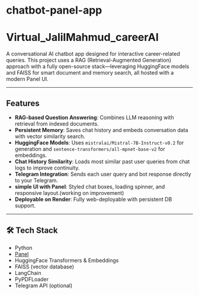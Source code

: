 # chatbot-panel-app

# Virtual_JalilMahmud_careerAI

A conversational AI chatbot app designed for interactive career-related queries. This project uses a RAG (Retrieval-Augmented Generation) approach with a fully open-source stack—leveraging HuggingFace models and FAISS for smart document and memory search, all hosted with a modern Panel UI.

---

## Features

- **RAG-based Question Answering**: Combines LLM reasoning with retrieval from indexed documents.
- **Persistent Memory**: Saves chat history and embeds conversation data with vector similarity search.
- **HuggingFace Models**: Uses `mistralai/Mistral-7B-Instruct-v0.2` for generation and `sentence-transformers/all-mpnet-base-v2` for embeddings.
- **Chat History Similarity**: Loads most similar past user queries from chat logs to improve continuity.
- **Telegram Integration**: Sends each user query and bot response directly to your Telegram.
- **simple UI with Panel**: Styled chat boxes, loading spinner, and responsive layout.(working on improvement)
- **Deployable on Render**: Fully web-deployable with persistent DB support.

---

## 🛠 Tech Stack

- Python
- [Panel](https://panel.holoviz.org/)
- HuggingFace Transformers & Embeddings
- FAISS (vector database)
- LangChain
- PyPDFLoader
- Telegram API (optional)

